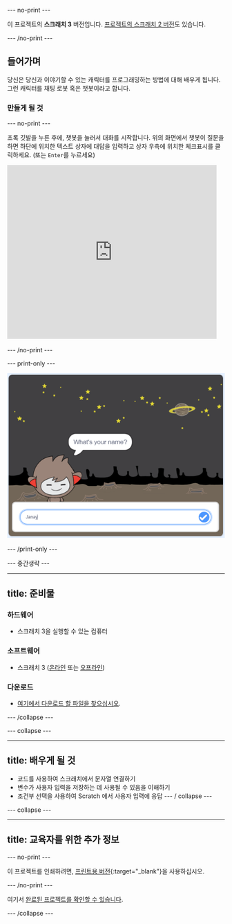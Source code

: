 \--- no-print \---

이 프로젝트의 **스크래치 3** 버전입니다. [프로젝트의 스크래치 2 버전](https://projects.raspberrypi.org/en/projects/chatbot-scratch2)도 있습니다.

\--- /no-print \---

## 들어가며

당신은 당신과 이야기할 수 있는 캐릭터를 프로그래밍하는 방법에 대해 배우게 됩니다. 그런 캐릭터를 채팅 로봇 혹은 챗봇이라고 합니다.

### 만들게 될 것

\--- no-print \---

초록 깃발을 누른 후에, 챗봇을 눌러서 대화를 시작합니다. 위의 화면에서 챗봇이 질문을 하면 하단에 위치한 텍스트 상자에 대답을 입력하고 상자 우측에 위치한 체크표시를 클릭하세요. (또는 `Enter`를 누르세요)

<div class="scratch-preview">
  <iframe allowtransparency="true" width="485" height="402" src="https://scratch.mit.edu/projects/embed/248864190/?autostart=false" 
  frameborder="0" scrolling="no"></iframe>
</div>

\--- /no-print \---

\--- print-only \---

![완료 된 프로젝트](images/chatbot-preview.png)

\--- /print-only \---

\--- 중간생략 \---

* * *

## title: 준비물

### 하드웨어

- 스크래치 3을 실행할 수 있는 컴퓨터

### 소프트웨어

- 스크래치 3 ([온라인](https://rpf.io/scratchon) 또는 [오프라인](https://rpf.io/scratchoff))

### 다운로드

- [ 여기에서 다운로드 할 파일을 찾으십시오](http://rpf.io/p/en/chatbot-go).

\--- /collapse \---

\--- collapse \---

* * *

## title: 배우게 될 것

- 코드를 사용하여 스크래치에서 문자열 연결하기
- 변수가 사용자 입력을 저장하는 데 사용될 수 있음을 이해하기
- 조건부 선택을 사용하여 Scratch 에서 사용자 입력에 응답 \--- / collapse \---

\--- collapse \---

* * *

## title: 교육자를 위한 추가 정보

\--- no-print \---

이 프로젝트를 인쇄하려면, [프린트용 버전](https://projects.raspberrypi.org/en/projects/chatbot/print){:target="_blank"}을 사용하십시오.

\--- /no-print \---

여기서 [완료된 프로젝트를 확인할 수 있습니다](http://rpf.io/p/en/chatbot-get).

\--- /collapse \---